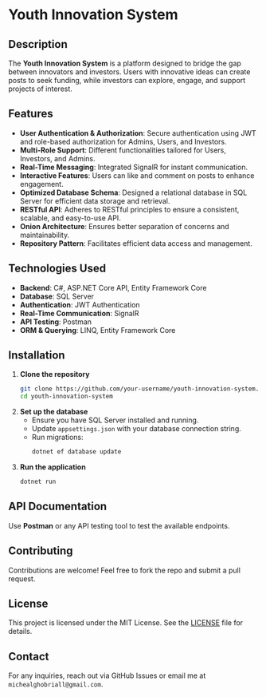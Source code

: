 # Youth Innovation System

## Description
The **Youth Innovation System** is a platform designed to bridge the gap between innovators and investors. Users with innovative ideas can create posts to seek funding, while investors can explore, engage, and support projects of interest.

## Features
- **User Authentication & Authorization**: Secure authentication using JWT and role-based authorization for Admins, Users, and Investors.
- **Multi-Role Support**: Different functionalities tailored for Users, Investors, and Admins.
- **Real-Time Messaging**: Integrated SignalR for instant communication.
- **Interactive Features**: Users can like and comment on posts to enhance engagement.
- **Optimized Database Schema**: Designed a relational database in SQL Server for efficient data storage and retrieval.
- **RESTful API**: Adheres to RESTful principles to ensure a consistent, scalable, and easy-to-use API.
- **Onion Architecture**: Ensures better separation of concerns and maintainability.
- **Repository Pattern**: Facilitates efficient data access and management.

## Technologies Used
- **Backend**: C#, ASP.NET Core API, Entity Framework Core
- **Database**: SQL Server
- **Authentication**: JWT Authentication
- **Real-Time Communication**: SignalR
- **API Testing**: Postman
- **ORM & Querying**: LINQ, Entity Framework Core

## Installation
1. **Clone the repository**
   ```sh
   git clone https://github.com/your-username/youth-innovation-system.git
   cd youth-innovation-system
   ```
2. **Set up the database**
   - Ensure you have SQL Server installed and running.
   - Update `appsettings.json` with your database connection string.
   - Run migrations:
     ```sh
     dotnet ef database update
     ```
3. **Run the application**
   ```sh
   dotnet run
   ```

## API Documentation
Use **Postman** or any API testing tool to test the available endpoints.

## Contributing
Contributions are welcome! Feel free to fork the repo and submit a pull request.

## License
This project is licensed under the MIT License. See the [LICENSE](LICENSE) file for details.

## Contact
For any inquiries, reach out via GitHub Issues or email me at `michealghobriall@gmail.com`.
